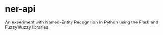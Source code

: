 # ner-api
An experiment with Named-Entity Recognition in Python using the Flask and FuzzyWuzzy libraries
